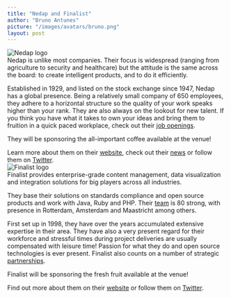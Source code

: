 ```yaml
---
title: "Nedap and Finalist"
author: "Bruno Antunes"
picture: "/images/avatars/bruno.png"
layout: post
---
```

![Nedap logo](http://www.euruko2012.org/images/sponsors/nedap.png)
<br/>
Nedap is unlike most companies. Their focus is widespread (ranging from agriculture to security and healthcare) but the attitude is the same across the board: to create intelligent products, and to do it efficiently.

Established in 1929, and listed on the stock exchange since 1947, Nedap has a global presence. Being a relatively small company of 650 employees, they adhere to a horizontal structure so the quality of your work speaks higher than your rank. They are also always on the lookout for new talent. If you think you have what it takes to own your ideas and bring them to fruition in a quick paced workplace, check out their [job openings](http://www.nedap.com/nedap-labs/careers-at-nedap/).

They will be sponsoring the all-important coffee available at the venue!

Learn more about them on their [website](http://nedap.com), check out their [news](http://www.nedap.com/about-nedap/news/) or follow them on [Twitter](https://twitter.com/nedapnv).
<br/>
![Finalist logo](http://www.euruko2012.org/images/sponsors/finalist.png)
<br/>
Finalist provides enterprise-grade content management, data visualization and integration solutions for big players across all industries.

They base their solutions on standards compliance and open source products and work with Java, Ruby and PHP. Their [team](http://www.finalist.nl/medewerkers) is 80 strong, with presence in Rotterdam, Amsterdam and Maastricht among others.

First set up in 1998, they have over the years accumulated extensive expertise in their area. They have also a very present regard for their workforce and stressful times during project deliveries are usually compensated with leisure time! Passion for what they do and open source technologies is ever present. Finalist also counts on a number of strategic [partnerships](http://www.finalist.nl/partners).

Finalist will be sponsoring the fresh fruit available at the venue!

Find out more about them on their [website](http://www.finalist.nl/) or follow them on [Twitter](https://twitter.com/finalist).
